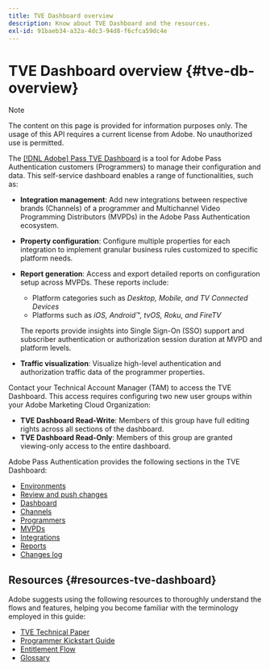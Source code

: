 ```yaml
---
title: TVE Dashboard overview
description: Know about TVE Dashboard and the resources.
exl-id: 91baeb34-a32a-4dc3-94d8-f6cfca59dc4e
---
```

# TVE Dashboard overview {#tve-db-overview}

>[!NOTE]
>
>The content on this page is provided for information purposes only. The usage of this API requires a current license from Adobe. No unauthorized use is permitted.

The [[!DNL Adobe] Pass TVE Dashboard](https://experience.adobe.com/pass/authentication) is a tool for Adobe Pass Authentication customers (Programmers) to manage their configuration and data. This self-service dashboard enables a range of functionalities, such as:

* **Integration management**: Add new integrations between respective brands (Channels) of a programmer and Multichannel Video Programming Distributors (MVPDs) in the Adobe Pass Authentication ecosystem.

* **Property configuration**: Configure multiple properties for each integration to implement granular business rules customized to specific platform needs.

* **Report generation**: Access and export detailed reports on configuration setup across MVPDs. These reports include:
    * Platform categories such as *Desktop, Mobile, and TV Connected Devices* 
    * Platforms such as *iOS, Android&trade;, tvOS, Roku, and FireTV*
    
    The reports provide insights into Single Sign-On (SSO) support and subscriber authentication or authorization session duration at MVPD and platform levels.

* **Traffic visualization**: Visualize high-level authentication and authorization traffic data of the programmer properties.

Contact your Technical Account Manager (TAM) to access the TVE Dashboard. This access requires configuring two new user groups within your Adobe Marketing Cloud Organization:

* **TVE Dashboard Read-Write**: Members of this group have full editing rights across all sections of the dashboard.
* **TVE Dashboard Read-Only**:  Members of this group are granted viewing-only access to the entire dashboard.

Adobe Pass Authentication provides the following sections in the TVE Dashboard:

* [Environments](/help/authentication/tve-dashboard/new-tve-dashboard/tve-dashboard-environments.md)
* [Review and push changes](/help/authentication/tve-dashboard/new-tve-dashboard/tve-dashboard-review-push-changes.md)
* [Dashboard](/help/authentication/tve-dashboard/new-tve-dashboard/tve-dashboard-home.md)
* [Channels](/help/authentication/tve-dashboard/new-tve-dashboard/tve-dashboard-channels.md)
* [Programmers](/help/authentication/tve-dashboard/new-tve-dashboard/tve-dashboard-programmers.md)
* [MVPDs](/help/authentication/tve-dashboard/new-tve-dashboard/tve-dashboard-mvpds.md)
* [Integrations](/help/authentication/tve-dashboard/new-tve-dashboard/tve-dashboard-integrations.md)
* [Reports](/help/authentication/tve-dashboard/new-tve-dashboard/tve-dashboard-reports.md)
* [Changes log](/help/authentication/tve-dashboard/new-tve-dashboard/tve-dashboard-changes-log.md)

## Resources {#resources-tve-dashboard}

Adobe suggests using the following resources to thoroughly understand the flows and features, helping you become familiar with the terminology employed in this guide:

* [TVE Technical Paper](/help/authentication/technical-paper.md)
* [Programmer Kickstart Guide](/help/authentication/programmer-kickstart-guide.md)
* [Entitlement Flow](/help/authentication/entitlement-flow.md)
* [Glossary](/help/authentication/glossary.md)
